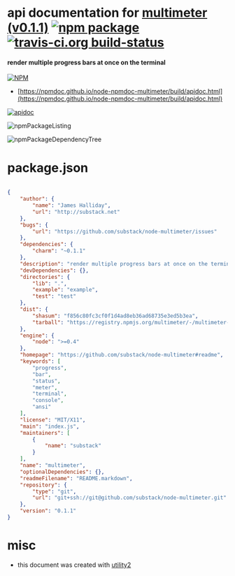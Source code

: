 # api documentation for  [multimeter (v0.1.1)](https://github.com/substack/node-multimeter#readme)  [![npm package](https://img.shields.io/npm/v/npmdoc-multimeter.svg?style=flat-square)](https://www.npmjs.org/package/npmdoc-multimeter) [![travis-ci.org build-status](https://api.travis-ci.org/npmdoc/node-npmdoc-multimeter.svg)](https://travis-ci.org/npmdoc/node-npmdoc-multimeter)
#### render multiple progress bars at once on the terminal

[![NPM](https://nodei.co/npm/multimeter.png?downloads=true&downloadRank=true&stars=true)](https://www.npmjs.com/package/multimeter)

- [https://npmdoc.github.io/node-npmdoc-multimeter/build/apidoc.html](https://npmdoc.github.io/node-npmdoc-multimeter/build/apidoc.html)

[![apidoc](https://npmdoc.github.io/node-npmdoc-multimeter/build/screenCapture.buildCi.browser.%252Ftmp%252Fbuild%252Fapidoc.html.png)](https://npmdoc.github.io/node-npmdoc-multimeter/build/apidoc.html)

![npmPackageListing](https://npmdoc.github.io/node-npmdoc-multimeter/build/screenCapture.npmPackageListing.svg)

![npmPackageDependencyTree](https://npmdoc.github.io/node-npmdoc-multimeter/build/screenCapture.npmPackageDependencyTree.svg)



# package.json

```json

{
    "author": {
        "name": "James Halliday",
        "url": "http://substack.net"
    },
    "bugs": {
        "url": "https://github.com/substack/node-multimeter/issues"
    },
    "dependencies": {
        "charm": "~0.1.1"
    },
    "description": "render multiple progress bars at once on the terminal",
    "devDependencies": {},
    "directories": {
        "lib": ".",
        "example": "example",
        "test": "test"
    },
    "dist": {
        "shasum": "f856c80fc3cf0f1d4ad8eb36ad68735e3ed5b3ea",
        "tarball": "https://registry.npmjs.org/multimeter/-/multimeter-0.1.1.tgz"
    },
    "engine": {
        "node": ">=0.4"
    },
    "homepage": "https://github.com/substack/node-multimeter#readme",
    "keywords": [
        "progress",
        "bar",
        "status",
        "meter",
        "terminal",
        "console",
        "ansi"
    ],
    "license": "MIT/X11",
    "main": "index.js",
    "maintainers": [
        {
            "name": "substack"
        }
    ],
    "name": "multimeter",
    "optionalDependencies": {},
    "readmeFilename": "README.markdown",
    "repository": {
        "type": "git",
        "url": "git+ssh://git@github.com/substack/node-multimeter.git"
    },
    "version": "0.1.1"
}
```



# misc
- this document was created with [utility2](https://github.com/kaizhu256/node-utility2)
